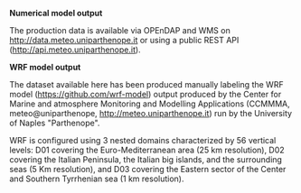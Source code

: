 **Numerical model output**

The production data is available via OPEnDAP and WMS on http://data.meteo.uniparthenope.it or using a public REST API (http://api.meteo.uniparthenope.it).

**WRF model output**

The dataset available here has been produced manually labeling the WRF model (https://github.com/wrf-model) output produced by the Center for Marine and atmosphere Monitoring and Modelling Applications (CCMMMA, meteo@uniparthenope, http://meteo.uniparthenope.it) run by the University of Naples "Parthenope".

WRF is configured using 3 nested domains characterized by 56 vertical levels: D01 covering the Euro-Mediterranean area (25 km resolution), D02 covering the Italian Peninsula, the Italian big islands, and the surrounding seas (5 Km resolution), and D03 covering the Eastern sector of the Center and Southern Tyrrhenian sea (1 km resolution).

